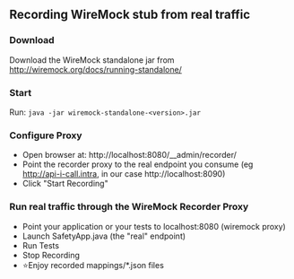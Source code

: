 ## Recording WireMock stub from real traffic

### Download
Download the WireMock standalone jar from http://wiremock.org/docs/running-standalone/

### Start
Run: `java -jar wiremock-standalone-<version>.jar`

### Configure Proxy
- Open browser at: http://localhost:8080/__admin/recorder/
- Point the recorder proxy to the real endpoint you consume (eg http://api-i-call.intra, in our case http://localhost:8090)
- Click "Start Recording"

### Run real traffic through the WireMock Recorder Proxy
- Point your application or your tests to localhost:8080 (wiremock proxy)
- Launch SafetyApp.java (the "real" endpoint)
- Run Tests
- Stop Recording
- ⭐️Enjoy recorded mappings/*.json files 